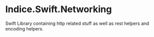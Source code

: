# Indice.Swift.Networking
Swift Library containing http related stuff as well as rest helpers and encoding helpers.
